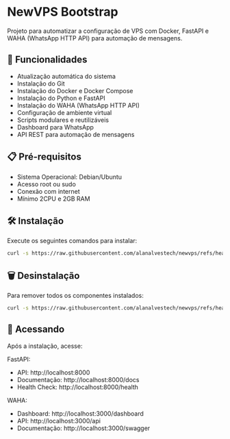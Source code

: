 # NewVPS Bootstrap

Projeto para automatizar a configuração de VPS com Docker, FastAPI e WAHA (WhatsApp HTTP API) para automação de mensagens.

## 🚀 Funcionalidades

- Atualização automática do sistema
- Instalação do Git
- Instalação do Docker e Docker Compose
- Instalação do Python e FastAPI
- Instalação do WAHA (WhatsApp HTTP API)
- Configuração de ambiente virtual
- Scripts modulares e reutilizáveis
- Dashboard para WhatsApp
- API REST para automação de mensagens

## 📋 Pré-requisitos

- Sistema Operacional: Debian/Ubuntu
- Acesso root ou sudo
- Conexão com internet
- Mínimo 2CPU e 2GB RAM

## 🛠️ Instalação

Execute os seguintes comandos para instalar:

```bash
curl -s https://raw.githubusercontent.com/alanalvestech/newvps/refs/heads/main/boot.sh | sudo bash
```

## 🗑️ Desinstalação

Para remover todos os componentes instalados:

```bash
curl -s https://raw.githubusercontent.com/alanalvestech/newvps/refs/heads/main/boot.sh | sudo bash -s uninstall -y
```

## 📱 Acessando

Após a instalação, acesse:

FastAPI:
- API: http://localhost:8000
- Documentação: http://localhost:8000/docs
- Health Check: http://localhost:8000/health

WAHA:
- Dashboard: http://localhost:3000/dashboard
- API: http://localhost:3000/api
- Documentação: http://localhost:3000/swagger